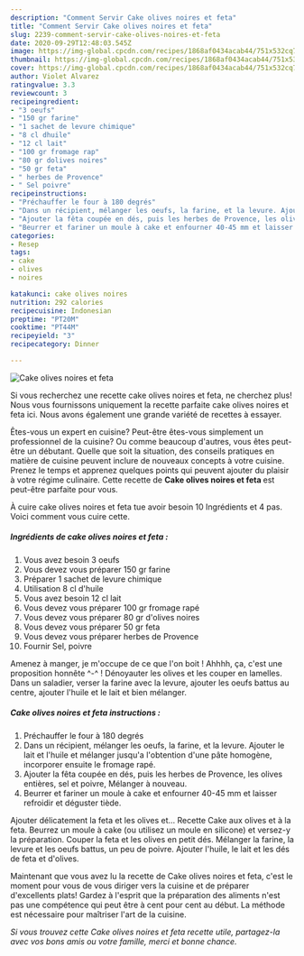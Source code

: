 ```yaml
---
description: "Comment Servir Cake olives noires et feta"
title: "Comment Servir Cake olives noires et feta"
slug: 2239-comment-servir-cake-olives-noires-et-feta
date: 2020-09-29T12:48:03.545Z
image: https://img-global.cpcdn.com/recipes/1868af0434acab44/751x532cq70/cake-olives-noires-et-feta-photo-principale-de-la-recette.jpg
thumbnail: https://img-global.cpcdn.com/recipes/1868af0434acab44/751x532cq70/cake-olives-noires-et-feta-photo-principale-de-la-recette.jpg
cover: https://img-global.cpcdn.com/recipes/1868af0434acab44/751x532cq70/cake-olives-noires-et-feta-photo-principale-de-la-recette.jpg
author: Violet Alvarez
ratingvalue: 3.3
reviewcount: 3
recipeingredient:
- "3 oeufs"
- "150 gr farine"
- "1 sachet de levure chimique"
- "8 cl dhuile"
- "12 cl lait"
- "100 gr fromage rap"
- "80 gr dolives noires"
- "50 gr feta"
- " herbes de Provence"
- " Sel poivre"
recipeinstructions:
- "Préchauffer le four à 180 degrés"
- "Dans un récipient, mélanger les oeufs, la farine, et la levure. Ajouter le lait et l&#39;huile et mélanger jusqu&#39;a l&#39;obtention d&#39;une pâte homogène, incorporer ensuite le fromage rapé."
- "Ajouter la fêta coupée en dés, puis les herbes de Provence, les olives entières, sel et poivre, Mélanger à nouveau."
- "Beurrer et fariner un moule à cake et enfourner 40-45 mm et laisser refroidir et déguster tiède."
categories:
- Resep
tags:
- cake
- olives
- noires

katakunci: cake olives noires 
nutrition: 292 calories
recipecuisine: Indonesian
preptime: "PT20M"
cooktime: "PT44M"
recipeyield: "3"
recipecategory: Dinner

---
```



![Cake olives noires et feta](https://img-global.cpcdn.com/recipes/1868af0434acab44/751x532cq70/cake-olives-noires-et-feta-photo-principale-de-la-recette.jpg)

Si vous recherchez une recette cake olives noires et feta, ne cherchez plus! Nous vous fournissons uniquement la recette parfaite cake olives noires et feta ici. Nous avons également une grande variété de recettes à essayer.

Êtes-vous un expert en cuisine? Peut-être êtes-vous simplement un professionnel de la cuisine? Ou comme beaucoup d'autres, vous êtes peut-être un débutant. Quelle que soit la situation, des conseils pratiques en matière de cuisine peuvent inclure de nouveaux concepts à votre cuisine. Prenez le temps et apprenez quelques points qui peuvent ajouter du plaisir à votre régime culinaire. Cette recette de <strong> Cake olives noires et feta </strong> est peut-être parfaite pour vous.

<!--inarticleads1-->

À cuire cake olives noires et feta tue avoir besoin 10 Ingrédients et 4 pas. Voici comment vous cuire cette.

##### Ingrédients de cake olives noires et feta :

1. Vous avez besoin 3 oeufs
1. Vous devez vous préparer 150 gr farine
1. Préparer 1 sachet de levure chimique
1. Utilisation 8 cl d&#39;huile
1. Vous avez besoin 12 cl lait
1. Vous devez vous préparer 100 gr fromage rapé
1. Vous devez vous préparer 80 gr d&#39;olives noires
1. Vous devez vous préparer 50 gr feta
1. Vous devez vous préparer  herbes de Provence
1. Fournir  Sel, poivre


Amenez à manger, je m&#39;occupe de ce que l&#39;on boit ! Ahhhh, ça, c&#39;est une proposition honnête ^-^ ! Dénoyauter les olives et les couper en lamelles. Dans un saladier, verser la farine avec la levure, ajouter les oeufs battus au centre, ajouter l&#39;huile et le lait et bien mélanger. 

<!--inarticleads2-->

##### Cake olives noires et feta instructions :

1. Préchauffer le four à 180 degrés
1. Dans un récipient, mélanger les oeufs, la farine, et la levure. Ajouter le lait et l&#39;huile et mélanger jusqu&#39;a l&#39;obtention d&#39;une pâte homogène, incorporer ensuite le fromage rapé.
1. Ajouter la fêta coupée en dés, puis les herbes de Provence, les olives entières, sel et poivre, Mélanger à nouveau.
1. Beurrer et fariner un moule à cake et enfourner 40-45 mm et laisser refroidir et déguster tiède.


Ajouter délicatement la feta et les olives et… Recette Cake aux olives et à la feta. Beurrez un moule à cake (ou utilisez un moule en silicone) et versez-y la préparation. Couper la feta et les olives en petit dés. Mélanger la farine, la levure et les oeufs battus, un peu de poivre. Ajouter l&#39;huile, le lait et les dés de feta et d&#39;olives. 

<!--inarticleads1-->

<p>
Maintenant que vous avez lu la recette de Cake olives noires et feta, c'est le moment pour vous de vous diriger vers la cuisine et de préparer d'excellents plats! Gardez à l'esprit que la préparation des aliments n'est pas une compétence qui peut être à cent pour cent au début. La méthode est nécessaire pour maîtriser l'art de la cuisine.
</p>

<p>
<i>Si vous trouvez cette Cake olives noires et feta recette utile, partagez-la avec vos bons amis ou votre famille, merci et bonne chance.</i>
</p>
